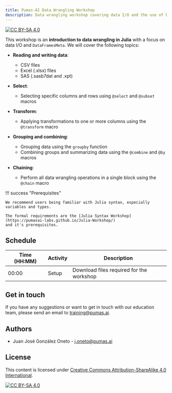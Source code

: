 ```yaml
---
title: Pumas-AI Data Wrangling Workshop 
description: Data wrangling workshop covering data I/O and the use of DataFramesMeta.
---
```


[![CC BY-SA 4.0](https://img.shields.io/badge/License-CC%20BY--SA%204.0-lightgrey.svg)](http://creativecommons.org/licenses/by-sa/4.0/)

This workshop is an **introduction to data wrangling in Julia** with a focus on data I/O and `DataFramesMeta`. We will cover the following topics: 

- **Reading and writing data**:
    - CSV files
    - Excel (.xlsx) files
    - SAS (.sasb7dat and .xpt)

- **Select**:
    - Selecting specific columns and rows using `@select` and `@subset` macros

- **Transform**:
    - Applying transformations to one or more columns using the `@transform` macro

- **Grouping and combining**:
    - Grouping data using the `groupby` function
    - Combining groups and summarizing data using the `@combine` and `@by` macros

- **Chaining**:
    - Perform all data wrangling operations in a single block using the `@chain` macro

!!! success "Prerequisites"

    We recommend users being familiar with Julia syntax, especially variables and types.

    The formal requirements are the [Julia Syntax Workshop](https://pumasai-labs.github.io/Julia-Workshop/)
    and it's prerequisites.

## Schedule

| Time (HH:MM) | Activity | Description                              |
| ------------ | -------- | ---------------------------------------- |
| 00:00        | Setup    | Download files required for the workshop |

## Get in touch

If you have any suggestions or want to get in touch with our education team,
please send an email to <training@pumas.ai>.

## Authors

- Juan José González Oneto - <j.oneto@pumas.ai>

## License

This content is licensed under [Creative Commons Attribution-ShareAlike 4.0 International](http://creativecommons.org/licenses/by-sa/4.0/).

[![CC BY-SA 4.0](https://licensebuttons.net/l/by-sa/4.0/88x31.png)](http://creativecommons.org/licenses/by-sa/4.0/)
